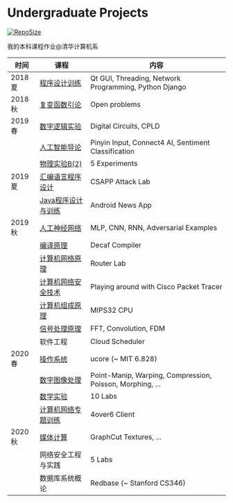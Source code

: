 # Undergraduate Projects

[![RepoSize](https://img.shields.io/github/repo-size/li-plus/undergrad)](https://github.com/li-plus/undergrad)

我的本科课程作业@清华计算机系

| 时间   | 课程                                     | 内容                                                      |
| ------ | ---------------------------------------- | --------------------------------------------------------- |
| 2018夏 | [程序设计训练](程序设计训练)             | Qt GUI, Threading, Network Programming, Python Django     |
| 2018秋 | [复变函数引论](复变函数引论)             | Open problems                                             |
| 2019春 | [数字逻辑实验](数字逻辑实验)             | Digital Circuits, CPLD                                    |
|        | [人工智能导论](人工智能导论)             | Pinyin Input, Connect4 AI, Sentiment Classification       |
|        | [物理实验B(2)](物理实验B(2))             | 5 Experiments                                             |
| 2019夏 | [汇编语言程序设计](汇编语言程序设计)     | CSAPP Attack Lab                                          |
|        | [Java程序设计与训练](Java程序设计与训练) | Android News App                                          |
| 2019秋 | [人工神经网络](人工神经网络)             | MLP, CNN, RNN, Adversarial Examples                       |
|        | [编译原理](编译原理)                     | Decaf Compiler                                            |
|        | [计算机网络原理](计算机网络原理)         | Router Lab                                                |
|        | [计算机网络安全技术](计算机网络安全技术) | Playing around with Cisco Packet Tracer                   |
|        | [计算机组成原理](计算机组成原理)         | MIPS32 CPU                                                |
|        | [信号处理原理](信号处理原理)             | FFT, Convolution, FDM                                     |
|        | 软件工程                                 | Cloud Scheduler                                           |
| 2020春 | [操作系统](操作系统)                     | ucore (~ MIT 6.828)                                       |
|        | [数字图像处理](数字图像处理)             | Point-Manip, Warping, Compression, Poisson, Morphing, ... |
|        | [数学实验](数学实验)                     | 10 Labs                                                   |
|        | [计算机网络专题训练](计算机网络专题训练) | 4over6 Client                                             |
| 2020秋 | [媒体计算](媒体计算)                     | GraphCut Textures, ...                                    |
|        | 网络安全工程与实践                       | 5 Labs                                                    |
|        | 数据库系统概论                           | Redbase (~ Stanford CS346)                                |

